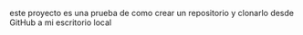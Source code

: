 este proyecto es una prueba de como crear un repositorio y clonarlo desde GitHub a mi escritorio local